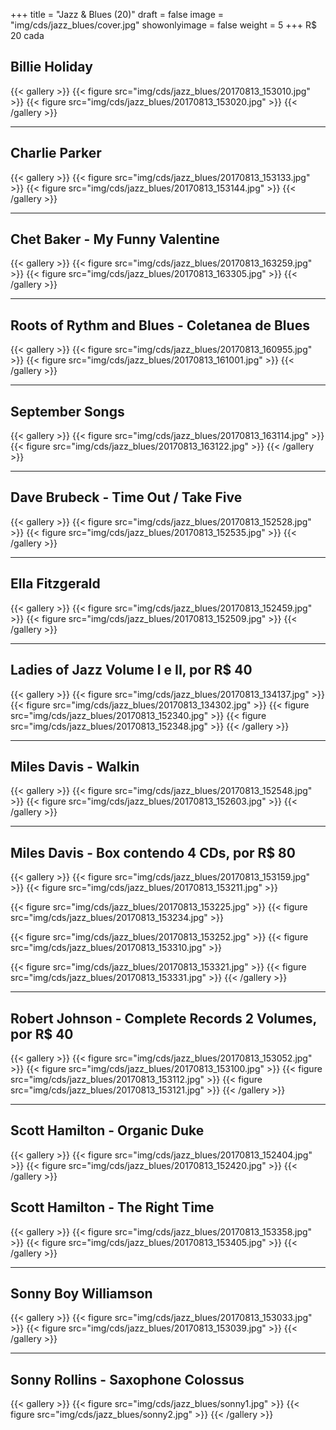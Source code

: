 +++
title = "Jazz & Blues (20)"
draft = false
image = "img/cds/jazz_blues/cover.jpg"
showonlyimage = false
weight = 5
+++
<span class="price">R$ 20</span> cada
<!--more-->

## Billie Holiday

{{< gallery >}}
{{< figure src="img/cds/jazz_blues/20170813_153010.jpg" >}}
{{< figure src="img/cds/jazz_blues/20170813_153020.jpg" >}}
{{< /gallery >}}

---

## Charlie Parker

{{< gallery >}}
{{< figure src="img/cds/jazz_blues/20170813_153133.jpg" >}}
{{< figure src="img/cds/jazz_blues/20170813_153144.jpg" >}}
{{< /gallery >}}

---

## Chet Baker - My Funny Valentine

{{< gallery >}}
{{< figure src="img/cds/jazz_blues/20170813_163259.jpg" >}}
{{< figure src="img/cds/jazz_blues/20170813_163305.jpg" >}}
{{< /gallery >}}

---

## Roots of Rythm and Blues - Coletanea de Blues

{{< gallery >}}
{{< figure src="img/cds/jazz_blues/20170813_160955.jpg" >}}
{{< figure src="img/cds/jazz_blues/20170813_161001.jpg" >}}
{{< /gallery >}}

---

## September Songs
{{< gallery >}}
{{< figure src="img/cds/jazz_blues/20170813_163114.jpg" >}}
{{< figure src="img/cds/jazz_blues/20170813_163122.jpg" >}}
{{< /gallery >}}

---

## Dave Brubeck - Time Out / Take Five
{{< gallery >}}
{{< figure src="img/cds/jazz_blues/20170813_152528.jpg" >}}
{{< figure src="img/cds/jazz_blues/20170813_152535.jpg" >}}
{{< /gallery >}}

---

## Ella Fitzgerald

{{< gallery >}}
{{< figure src="img/cds/jazz_blues/20170813_152459.jpg" >}}
{{< figure src="img/cds/jazz_blues/20170813_152509.jpg" >}}
{{< /gallery >}}

---

## Ladies of Jazz Volume I e II, por R$ 40

{{< gallery >}}
{{< figure src="img/cds/jazz_blues/20170813_134137.jpg" >}}
{{< figure src="img/cds/jazz_blues/20170813_134302.jpg" >}}
{{< figure src="img/cds/jazz_blues/20170813_152340.jpg" >}}
{{< figure src="img/cds/jazz_blues/20170813_152348.jpg" >}}
{{< /gallery >}}

---

## Miles Davis - Walkin

{{< gallery >}}
{{< figure src="img/cds/jazz_blues/20170813_152548.jpg" >}}
{{< figure src="img/cds/jazz_blues/20170813_152603.jpg" >}}
{{< /gallery >}}

---

## Miles Davis - Box contendo 4 CDs, por R$ 80

{{< gallery >}}
{{< figure src="img/cds/jazz_blues/20170813_153159.jpg" >}}
{{< figure src="img/cds/jazz_blues/20170813_153211.jpg" >}}

{{< figure src="img/cds/jazz_blues/20170813_153225.jpg" >}}
{{< figure src="img/cds/jazz_blues/20170813_153234.jpg" >}}

{{< figure src="img/cds/jazz_blues/20170813_153252.jpg" >}}
{{< figure src="img/cds/jazz_blues/20170813_153310.jpg" >}}

{{< figure src="img/cds/jazz_blues/20170813_153321.jpg" >}}
{{< figure src="img/cds/jazz_blues/20170813_153331.jpg" >}}
{{< /gallery >}}

---

## Robert Johnson - Complete Records 2 Volumes, por R$ 40

{{< gallery >}}
{{< figure src="img/cds/jazz_blues/20170813_153052.jpg" >}}
{{< figure src="img/cds/jazz_blues/20170813_153100.jpg" >}}
{{< figure src="img/cds/jazz_blues/20170813_153112.jpg" >}}
{{< figure src="img/cds/jazz_blues/20170813_153121.jpg" >}}
{{< /gallery >}}

---

## Scott Hamilton - Organic Duke

{{< gallery >}}
{{< figure src="img/cds/jazz_blues/20170813_152404.jpg" >}}
{{< figure src="img/cds/jazz_blues/20170813_152420.jpg" >}}
{{< /gallery >}}

## Scott Hamilton - The Right Time

{{< gallery >}}
{{< figure src="img/cds/jazz_blues/20170813_153358.jpg" >}}
{{< figure src="img/cds/jazz_blues/20170813_153405.jpg" >}}
{{< /gallery >}}

---

## Sonny Boy Williamson

{{< gallery >}}
{{< figure src="img/cds/jazz_blues/20170813_153033.jpg" >}}
{{< figure src="img/cds/jazz_blues/20170813_153039.jpg" >}}
{{< /gallery >}}

---

## Sonny Rollins - Saxophone Colossus

{{< gallery >}}
{{< figure src="img/cds/jazz_blues/sonny1.jpg" >}}
{{< figure src="img/cds/jazz_blues/sonny2.jpg" >}}
{{< /gallery >}}